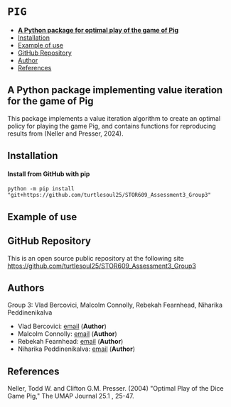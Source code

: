 # `PIG`
- [**A Python package for optimal play of the game of Pig**](#)
- [Installation](#installation)
- [Example of use](#example-of-use)
- [GitHub Repository](#github-repository)
- [Author](#author)
- [References](#references)


## A Python package implementing value iteration for the game of Pig

This package implements a value iteration algorithm to create an optimal policy for playing the game Pig, and contains functions for reproducing results from (Neller and Presser, 2024).

## Installation

#### Install from GitHub with pip

    python -m pip install "git+https://github.com/turtlesoul25/STOR609_Assessment3_Group3"

## Example of use


## GitHub Repository

This is an open source public repository at the following site <https://github.com/turtlesoul25/STOR609_Assessment3_Group3>

## Authors

Group 3: Vlad Bercovici, Malcolm Connolly, Rebekah Fearnhead, Niharika Peddinenikalva

- Vlad Bercovici: [email](mailto:v.bercovici@lancaster.ac.uk) (**Author**)
- Malcolm Connolly: [email](mailto:m.connolly4@lancaster.ac.uk) (**Author**)
- Rebekah Fearnhead: [email](mailto:r.fearnhead1@lancaster.ac.uk) (**Author**)
- Niharika Peddinenikalva: [email](mailto:n.peddinenikalva@lancaster.ac.uk) (**Author**)

## References
Neller, Todd W. and Clifton G.M. Presser. (2004) "Optimal Play of the Dice Game Pig," The UMAP Journal 25.1 , 25-47.

